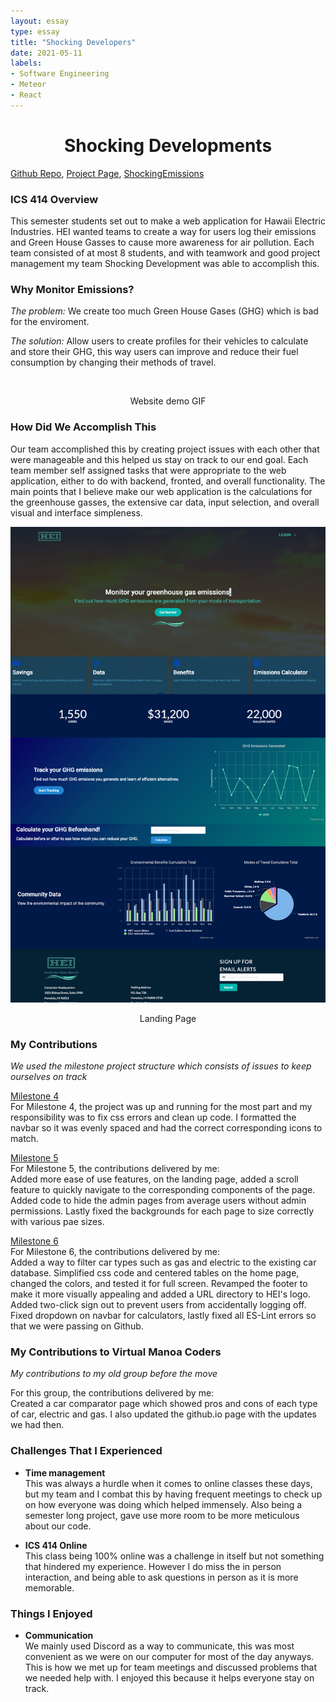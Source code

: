 ```yaml
---
layout: essay
type: essay
title: "Shocking Developers"
date: 2021-05-11
labels:
- Software Engineering
- Meteor
- React
---
```


<h1 style="text-align:center">Shocking Developments</h1>

[Github Repo](https://github.com/shocking-development/shockingdevelopment), 
[Project Page](https://shocking-development.github.io/),
[ShockingEmissions](https://shockingemissions.xyz/)

### ICS 414 Overview
This semester students set out to make a web application for Hawaii Electric Industries. HEI wanted teams to create a way for users log their emissions and Green House Gasses to cause more awareness for air pollution. Each team consisted of at most 8 students, and with teamwork and good project management my team Shocking Development was able to accomplish this.

### Why Monitor Emissions?
*The problem:*
We create too much Green House Gases (GHG) which is bad for the enviroment.

*The solution:* Allow users to create profiles for their vehicles to calculate and store their GHG, this way users can improve and reduce their fuel consumption by changing their methods of travel.

<img class="ui massive centered floated rounded image" src="/images/webDemo.gif" alt="">
<p style="text-align:center">Website demo GIF</p>

### How Did We Accomplish This
Our team accomplished this by creating project issues with each other that were manageable and this helped us stay on track to our end goal. Each team member self assigned tasks that were appropriate to the web application, either to do with backend, fronted, and overall functionality. The main points that I believe make our web application is the calculations for the greenhouse gasses, the extensive car data, input selection, and overall visual and interface simpleness.

<img class="ui massive centered floated rounded image" src="/images/landingPageM4.png" alt="">
<p style="text-align:center">Landing Page</p>

### My Contributions
*We used the milestone project structure which consists of issues to keep ourselves on track*

[Milestone 4](https://github.com/shocking-development/shockingdevelopment/projects/4)
</br>
For Milestone 4, the project was up and running for the most part and my responsibility was to fix css errors and clean up code. I formatted the navbar so it was evenly spaced and had the correct corresponding icons to match.

[Milestone 5](https://github.com/shocking-development/shockingdevelopment/projects/5)
</br>
For Milestone 5, the contributions delivered by me: 
</br>
Added more ease of use features, on the landing page, added a scroll feature to quickly navigate to the corresponding components of the page. Added code to hide the admin pages from average users without admin permissions. Lastly fixed the backgrounds for each page to size correctly with various pae sizes. 

[Milestone 6](https://github.com/shocking-development/shockingdevelopment/projects/6)
</br>
For Milestone 6, the contributions delivered by me: 
</br>
Added a way to filter car types such as gas and electric to the existing car database. Simplified css code and centered tables on the home page, changed the colors, and tested it for full screen. Revamped the footer to make it more visually appealing and added a URL directory to HEI's logo. Added two-click sign out to prevent users from accidentally logging off. Fixed dropdown on navbar for calculators, lastly fixed all ES-Lint errors so that we were passing on Github.

### My Contributions to Virtual Manoa Coders
*My contributions to my old group before the move*
</br>

For this group, the contributions delivered by me:
</br>
Created a car comparator page which showed pros and cons of each type of car, electric and gas. I also updated the github.io page with the updates we had then. 

### Challenges That I Experienced

- **Time management**
  </br>
  This was always a hurdle when it comes to online classes these days, but my team and I combat this by having frequent meetings to check up on how everyone was doing which helped immensely. Also being a semester long project, gave use more room to be more meticulous about our code.
  
- **ICS 414 Online**
  </br>
  This class being 100% online was a challenge in itself but not something that hindered my experience. However I do miss the in person interaction, and being able to ask questions in person as it is more memorable. 
  
### Things I Enjoyed
- **Communication**
  </br>
  We mainly used Discord as a way to communicate, this was most convenient as we were on our computer for most of the day anyways. This is how we met up for team meetings and discussed problems that we needed help with. I enjoyed this because it helps everyone stay on track.
